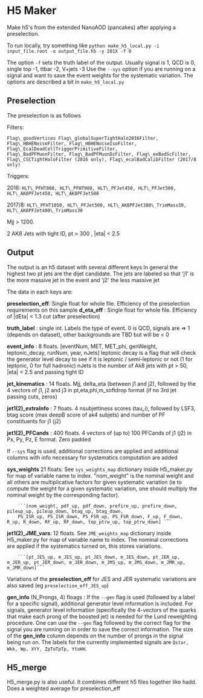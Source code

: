 # H5 Maker

Make h5's from the extended NanoAOD (pancakes) after applying a preselection. 

To run locally, try something like `python make_h5_local.py -i input_file.root -o output_file.h5 -y 201X -f 0` 

The option `-f` sets the truth label of the output. Usually signal is 1, QCD is 0, single top -1, ttbar -2, V+jets -3
Use the `--sys` option if you are running on a signal and want to save the event weights for the systematic variation. 
The options are described a bit in `make_h5_local.py`

## Preselection

The preselection is as follows

Filters: 

```
Flag\_goodVertices Flag\_globalSuperTightHalo2016Filter, Flag\_HBHENoiseFilter, Flag\_HBHENoiseIsoFilter, Flag\_EcalDeadCellTriggerPrimitiveFilter, 
Flag\_BadPFMuonFilter, Flag\_BadPFMuonDzFilter, Flag\_eeBadScFilter, Flag\_CSCTightHaloFilter (2016 only), Flag\_ecalBadCalibFilter (2017/8 only)

```

Triggers:

2016: ```HLT\_PFHT800, HLT\_PFHT900, HLT\_PFJet450, HLT\_PFJet500, HLT\_AK8PFJet450, HLT\_AK8PFJet500 ```

2017/8: ```HLT\_PFHT1050, HLT\_PFJet500, HLT\_AK8PFJet380\_TrimMass30, HLT\_AK8PFJet400\_TrimMass30 ```

Mjj > 1200.

2 AK8 Jets with tight ID,  pt > 300 , |eta| < 2.5


## Output
The output is an h5 dataset with several different keys
In general the highest two pt jets are the dijet candidate.
The jets are labeled so that 'j1' is the more massive jet in the event and 'j2'
the less massive jet


The data in each keys are:


**preselection\_eff**: Single float for whole file. Efficiency of the preselection requirements on this sample
**d\_eta\_eff** : Single float for whole file. Efficiency of |dEta| < 1.3 cut (after preselection)

**truth\_label** :  single int. Labels  the type of event. 0 is QCD, signals are => 1 (depends on dataset), other backgrounds are TBD but will be < 0

**event\_info** : 8 floats. [eventNum, MET, MET\_phi, genWeight, leptonic\_decay, runNum, year, nJets]
leptonic decay is a flag that will check the generator level
decay to see if it is leptonic / semi-leptonic or not (1 for leptonic, 0 for full hadronic)
nJets is the number of Ak8 jets with pt > 50, |eta| < 2.5 and passing tight ID

**jet\_kinematics** :  14 floats. Mjj, delta\_eta (between j1 and j2), followed by the 4 vectors of j1, j2 and j3  in pt,eta,phi,m\_softdrop format (if no 3rd jet passing cuts, zeros)

**jet1(2)\_extraInfo** :  7 floats. 4 nsubjettiness scores (tau\_i), followed by LSF3,
btag score (max deepB score of ak4 subjets) and number of PF constituents for j1 (j2)

**jet1(2)\_PFCands** : 400 floats. 4 vectors of (up to) 100 PFCands of j1 (j2) in  Px, Py, Pz, E  format. Zero
padded


If `--sys` flag is used, additional corrections are applied and additional columns with info necessary for systematics
computation are added

**sys\_weights** 21 floats: See `sys_weights_map` dictionary inside H5\_maker.py for map of variable name to index. 
    "nom_weight" is the nominal weight and all others are multiplicative factors for given systematic variation 
    (ie to compute the weight for a given systematic variation, one should multiply the nominal weight by the corresponding factor). 
        
        ```[nom_weight, pdf_up, pdf_down, prefire_up, prefire_down, pileup_up, pileup_down, btag_up, btag_down, 
        PS_ISR_up, PS_ISR_down, PS_FSR_up, PS_FSR_down, F_up, F_down, R_up, R_down, RF_up, RF_down, top_ptrw_up, top_ptrw_down] ```

**jet1(2)\_JME\_vars**:  12 floats. See `JME_weights_map` dictionary inside H5_maker.py for map of variable name to index.
The nominal corrections are applied if the systematics turned on, this stores
variations.

        ```[pt_JES_up, m_JES_up, pt_JES_down, m_JES_down, pt_JER_up, m_JER_up, pt_JER_down, m_JER_down, m_JMS_up, m_JMS_down, m_JMR_up, m_JMR_down]```

Variations of the **preselection\_eff** for JES and JER systematic variations are also saved (eg `preselection_eff_JES_up`)

**gen_info** (N_Prongs, 4) floags : 
If the `--gen` flag is used (followed by a label for a specific signal), additional generator level information 
is included. For signals, generator level information (specifically the 4-vectors of the
quarks that make each prong of the boosted jet) is needed for the Lund reweighting
procedure. One can use the `--gen` flag followed by the correct flag for
the signal you are running on in order to save the correct information. 
The size of the **gen_info** column depends on the number of prongs in the signal being run on.
The labels for the currently implemented signals are `Qstar, Wkk, Wp, XYY, ZpToTpTp, YtoHH`. 




## H5_merge
H5\_merge.py is also useful. It combines different h5 files together like hadd.
Does a weighted average for preselection\_eff
